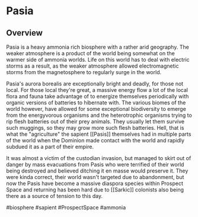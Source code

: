 # Pasia

## Overview

Pasia is a heavy ammonia rich biosphere with a rather arid geography.  The weaker atmosphere is a product of the world being somewhat on the warmer side of ammonia worlds.  Life on this world has to deal with electric storms as a result, as the weaker atmosphere allowed electromagnetic storms from the magnetosphere to regularly surge in the world.  

Pasia's aurora borealis are exceptionally bright and deadly, for those not local.  For those local they're great, a massive energy flow a lot of the local flora and fauna take advantage of to energize themselves periodically with organic versions of batteries to hibernate with.  The various biomes of the world however, have allowed for some exceptional biodiversity to emerge from the energyvorous organisms and the heterotrophic organisms trying to rip flesh batteries out of their prey animals.  They usually let them survive such muggings, so they may grow more such flesh batteries.  Hell, that is what the "agriculture" the sapient [[Pasis]] themselves had in multiple parts of the world when the Dominion made contact with the world and rapidly subdued it as a part of their empire.  

It was almost a victim of the custodian invasion, but managed to skirt out of danger by mass evacuations from Pasis who were terrified of their world being destroyed and believed ditching it en masse would preserve it.  They were kinda correct, their world wasn't targeted due to abandonment, but now the Pasis have become a massive diaspora species within Prospect Space and returning has been hard due to [[Sarkic]] colonists also being there as a source of tension to this day.  

#biosphere 
#sapient 
#ProspectSpace 
#ammonia 
